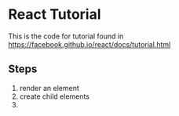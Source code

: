 # React Tutorial
This is the code for tutorial found in
  https://facebook.github.io/react/docs/tutorial.html

## Steps
1. render an element
2. create child elements
3. 
